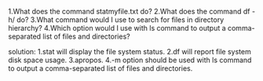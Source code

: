1.What does the command statmyfile.txt do? 
2.What does the command df -h/ do?
3.What command would I use to search for files in directory hierarchy? 
4.Which option would I use with ls command to output a comma-separated list of files and directories?

solution:
1.stat will display the file system status.
2.df will report file system disk space usage.
3.apropos.
4.-m option should be used with ls command to output a comma-separated list of files and directories.
